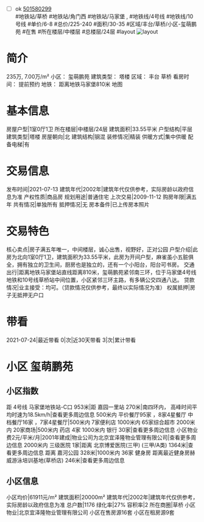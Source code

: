 - [ ] ok [501580299](https://bj.5i5j.com/ershoufang/501580299.html)  
 #地铁站/草桥 #地铁站/角门西 #地铁站/马家堡 ,  #地铁线/4号线 #地铁线/10号线
#单价/6-8 #总价/225-240 #面积/30-35   #区域/丰台/草桥/小区-玺萌鹏苑 #在售 #所在楼层/中楼层 #总楼层/24层 #layout 
![layout](http://image2a.5i5j.com/bdir/layout/288010.jpg_P5.jpg) 
# 简介 
 235万,  7.00万/m² 
小区： 玺萌鹏苑
建筑类型： 塔楼
区域： 丰台 草桥
看房时间： 提前预约
地铁： 距离地铁马家堡810米 地图
# 基本信息 
 房屋户型|1室0厅1卫
所在楼层|中楼层/24层
建筑面积|33.55平米
户型结构|平层
建筑类型|塔楼
房屋朝向|北
建筑结构|钢混
装修情况|精装
供暖方式|集中供暖
配备电梯|有
# 交易信息 
 发布时间|2021-07-13
建筑年代|2002年|建筑年代仅供参考，实际房龄以政府信息为准
产权性质|商品房
规划用途|普通住宅
上次交易|2009-11-12
购房年限|满五年
共有情况|单独所有
抵押情况|无
房本备件|已上传房本照片
# 交易特色 
 核心卖点|房子满五年唯一，中间楼层，诚心出售，视野好，正对公园
户型介绍|此房为北向1室0厅1卫，建筑面积为33.55平米，此房为开间户型，麻雀虽小五脏俱全，拥有独立的卫生间，厨房也是独立的，还有一个小阳台，阳台可书房。
交通出行|距离地铁马家堡站直线距离810米，玺萌鹏苑紧邻南三环，位于马家堡4号线地铁和10号线草桥站中间位置，小区紧邻三环主路，有多辆公交四通八达。
贷款情况|业主接受：均可。（贷款情况仅供参考，最终以实际情况为准）
权属抵押|房子无抵押无户口
# 带看 
 2021-07-24|最近带看	 0|次|近30天带看	 3|次|累计带看
# 小区 玺萌鹏苑
## 小区指数 
 距 4号线 马家堡地铁站-C口 953米|距 嘉园一里站 270米|南四环内， 高峰时间平均时速为18.5km/h|查看更多周边信息
500米内 平价餐厅95家 ，8家4星餐厅
中档餐厅16家 ，7家4星餐厅|500米内 7家便利店
1000米内 65家综合超市
2000米内 20家商场|500米内 药店 4家
1000米内 银行 30家|查看更多周边信息
小区物业费2元/平米/月|2001年建成|物业公司为北京宜泽隆物业管理有限公司|查看更多周边信息
2000米内 三级医院 1家|距离 北京博爱医院(三甲) (三甲/A类) 1364米|查看更多周边信息
距离 嘉河公园 328米|1000米内 36家 健身房
距离最近健身房赫威游泳培训基地(草桥店) 246米|查看更多周边信息
## 小区信息 
 小区均价|61911元/m²
建筑面积|20000m²
建筑年代|2002年|建筑年代仅供参考，实际房龄以政府信息为准
总户数|1176
绿化率|27%
容积率|2
所在商圈|草桥
小区物业|北京宜泽隆物业管理有限公司
小区在售房源16套
小区在租房源9套

